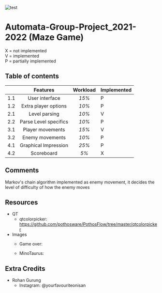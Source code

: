 ![test](../Automata-Group-Project_2021-2022/Algorithms/X/New%20folder/mINOSCAPE.png)
# Automata-Group-Project_2021-2022 (Maze Game) 
X = not implemented   
V = implemented  
P = partially implemented  

## Table of contents

|     |      **Features**     | **Workload** | **Implemented** |
|-----|:---------------------:|:------------:|-----------------|
| 1.1 | User interface        |     _15%_    |        P        |
| 1.2 | Extra player options  |     _10%_    |        P        |
| 2.1 | Level parsing         |     _10%_    |        V        |
| 2.2 | Parse Level specifics |     _10%_    |        P        |
| 3.1 | Player movements      |     _15%_    |        V        |
| 3.2 | Enemy movements       |     _10%_    |        P        |
| 4.1 | Graphical Impression  |     _25%_    |        P        |
| 4.2 | Scoreboard            |     _5%_     |        X        |

## Comments
Markov's chain algorithm implemented as enemy movement, 
it decides the level of difficulty of how the enemy moves 

## Resources
- QT
  - qtcolorpicker:
    https://github.com/pothosware/PothosFlow/tree/master/qtcolorpicker
- Images
  - Game over:
    
  - MinoTaurus:
    

## Extra Credits
- Rohan Gurung 
  - Instagram: @yourfavouriteonisan
